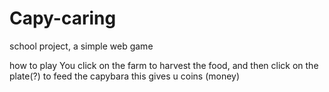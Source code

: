 # Capy-caring
school project, a simple web game

how to play
You click on the farm to harvest the food, and then click on the plate(?) to feed the capybara
this gives u coins (money) 